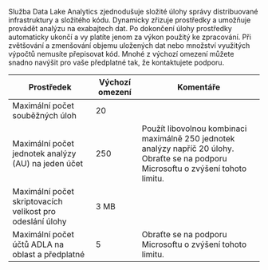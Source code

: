 Služba Data Lake Analytics zjednodušuje složité úlohy správy distribuované infrastruktury a složitého kódu. Dynamicky zřizuje prostředky a umožňuje provádět analýzu na exabajtech dat. Po dokončení úlohy prostředky automaticky ukončí a vy platíte jenom za výkon použitý ke zpracování. Při zvětšování a zmenšování objemu uložených dat nebo množství využitých výpočtů nemusíte přepisovat kód. Mnohé z výchozí omezení můžete snadno navýšit pro vaše předplatné tak, že kontaktujete podporu. 

| **Prostředek** | **Výchozí omezení** | **Komentáře** |
| --- | --- | --- |
| Maximální počet souběžných úloh |20 | |
| Maximální počet jednotek analýzy (AU) na jeden účet |250 | Použít libovolnou kombinaci maximálně 250 jednotek analýzy napříč 20 úlohy.  Obraťte se na podporu Microsoftu o zvýšení tohoto limitu. |
| Maximální počet skriptovacích velikost pro odeslání úlohy | 3 MB | |
| Maximální počet účtů ADLA na oblast a předplatné | 5 | Obraťte se na podporu Microsoftu o zvýšení tohoto limitu. |
